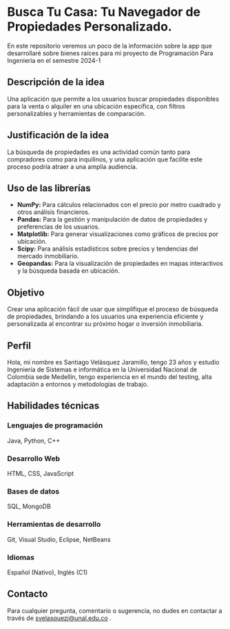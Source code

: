 # Busca Tu Casa: Tu Navegador de Propiedades Personalizado.
En este repositorio veremos un poco de la información sobre la app que desarrollaré sobre bienes raíces para mi proyecto de Programación Para Ingeniería en el semestre 2024-1

## Descripción de la idea
Una aplicación que permite a los usuarios buscar propiedades disponibles para la venta o alquiler en una ubicación específica, con filtros personalizables y herramientas de comparación.

## Justificación de la idea
La búsqueda de propiedades es una actividad común tanto para compradores como para inquilinos, y una aplicación que facilite este proceso podría atraer a una amplia audiencia.

## Uso de las librerías
- **NumPy:** Para cálculos relacionados con el precio por metro cuadrado y otros análisis financieros.
- **Pandas:** Para la gestión y manipulación de datos de propiedades y preferencias de los usuarios.
- **Matplotlib:** Para generar visualizaciones como gráficos de precios por ubicación.
- **Scipy:** Para análisis estadísticos sobre precios y tendencias del mercado inmobiliario.
- **Geopandas:** Para la visualización de propiedades en mapas interactivos y la búsqueda basada en ubicación.

## Objetivo
Crear una aplicación fácil de usar que simplifique el proceso de búsqueda de propiedades, brindando a los usuarios una experiencia eficiente y personalizada al encontrar su próximo hogar o inversión inmobiliaria.

## Perfil
Hola, mi nombre es Santiago Velásquez Jaramillo, tengo 23 años y estudio Ingeniería de Sistemas e informática en la Universidad Nacional de Colombia sede Medellín, tengo experiencia en el mundo del testing, alta adaptación a entornos y metodologías de trabajo.

## Habilidades técnicas
### Lenguajes de programación
Java, Python, C++
### Desarrollo Web
HTML, CSS, JavaScript
### Bases de datos
SQL, MongoDB
### Herramientas de desarrollo
Git, Visual Studio, Eclipse, NetBeans
### Idiomas
Español (Nativo), Inglés (C1)

## Contacto
Para cualquier pregunta, comentario o sugerencia, no dudes en contactar a través de svelasquezj@unal.edu.co .
